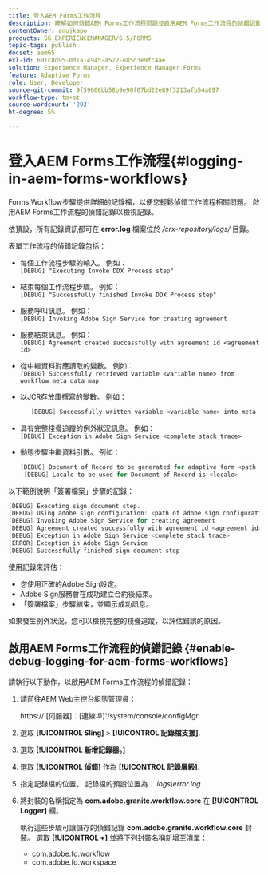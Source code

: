 ```yaml
---
title: 登入AEM Forms工作流程
description: 瞭解如何偵錯AEM Forms工作流程問題並啟用AEM Forms工作流程的偵錯記錄以檢視記錄。
contentOwner: anujkapo
products: SG_EXPERIENCEMANAGER/6.5/FORMS
topic-tags: publish
docset: aem65
exl-id: 601c8d95-0d1a-4945-a522-e85d3e9fc4ae
solution: Experience Manager, Experience Manager Forms
feature: Adaptive Forms
role: User, Developer
source-git-commit: 9f59606bb58b9e90f07bd22e89f3213afb54a697
workflow-type: tm+mt
source-wordcount: '292'
ht-degree: 5%

---
```


# 登入AEM Forms工作流程{#logging-in-aem-forms-workflows}

Forms Workflow步驟提供詳細的記錄檔，以便您輕鬆偵錯工作流程相關問題。 啟用AEM Forms工作流程的偵錯記錄以檢視記錄。

依預設，所有記錄資訊都可在 **error.log** 檔案位於 */crx-repository/logs/* 目錄。

表單工作流程的偵錯記錄包括：

* 每個工作流程步驟的輸入。 例如：\
  `[DEBUG] "Executing Invoke DDX Process step"`

* 結束每個工作流程步驟。 例如：\
  `[DEBUG] "Successfully finished Invoke DDX Process step"`

* 服務呼叫訊息。 例如：\
  `[DEBUG] Invoking Adobe Sign Service for creating agreement`

* 服務結束訊息。 例如：\
  `[DEBUG] Agreement created successfully with agreement id <agreement id>`

* 從中繼資料對應讀取的變數。 例如：\
  `[DEBUG] Successfully retrieved variable <variable name> from workflow meta data map`

* 以JCR存放庫撰寫的變數。 例如：

  ```verilog
     [DEBUG] Successfully written variable <variable name> into meta data node at <JCR path where meta data is being written>
  ```

* 具有完整棧疊追蹤的例外狀況訊息。 例如：\
  `[DEBUG] Exception in Adobe Sign Service <complete stack trace>`

* 動態步驟中繼資料引數。 例如：

  ```verilog
  [DEBUG] Document of Record to be generated for adaptive form <path of adaptive form>
   [DEBUG] Locale to be used for Document of Record is <locale>
  ```

以下範例說明「簽署檔案」步驟的記錄：

```verilog
[DEBUG] Executing sign document step.
[DEBUG] Using adobe sign configuration: <path of adobe sign configuration>
[DEBUG] Invoking Adobe Sign Service for creating agreement
[DEBUG] Agreement created successfully with agreement id <agreement id>
[DEBUG] Exception in Adobe Sign Service <complete stack trace>
[ERROR] Exception in Adobe Sign Service
[DEBUG] Successfully finished sign document step
```

使用記錄來評估：

* 您使用正確的Adobe Sign設定。
* Adobe Sign服務會在成功建立合約後結束。
* 「簽署檔案」步驟結束，並顯示成功訊息。

如果發生例外狀況，您可以檢視完整的棧疊追蹤，以評估錯誤的原因。

## 啟用AEM Forms工作流程的偵錯記錄 {#enable-debug-logging-for-aem-forms-workflows}

請執行以下動作，以啟用AEM Forms工作流程的偵錯記錄：

1. 請前往AEM Web主控台組態管理員：

   https://&#39;[伺服器]：[連線埠]&#39;/system/console/configMgr

1. 選取 **[!UICONTROL Sling]** > **[!UICONTROL 記錄檔支援]**.
1. 選取 **[!UICONTROL 新增記錄器。]**
1. 選取 **[!UICONTROL 偵錯]** 作為 **[!UICONTROL 記錄層級]**.
1. 指定記錄檔的位置。 記錄檔的預設位置為： *logs\error.log*
1. 將封裝的名稱指定為 **com.adobe.granite.workflow.core** 在 **[!UICONTROL Logger]** 欄。

   執行這些步驟可讓儲存的偵錯記錄 **com.adobe.granite.workflow.core** 封裝。 選取 **[!UICONTROL +]** 並將下列封裝名稱新增至清單：

   * com.adobe.fd.workflow
   * com.adobe.fd.workspace
